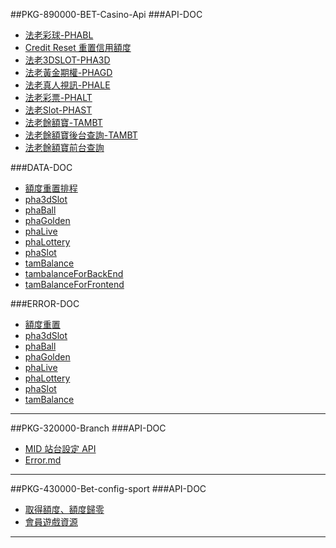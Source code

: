 ##PKG-890000-BET-Casino-Api
###API-DOC
* [法老彩球-PHABL](https://github.com/MID-TEAM/PKG-890000-Bet-Casino-Api/blob/master/_md/api/PhaBall.md)
* [Credit Reset 重置信用額度](https://github.com/MID-TEAM/PKG-890000-Bet-Casino-Api/blob/master/_md/api/creditReset.md)
* [法老3DSLOT-PHA3D](https://github.com/MID-TEAM/PKG-890000-Bet-Casino-Api/blob/master/_md/api/pha3dSlot.md)
* [法老黃金期權-PHAGD](https://github.com/MID-TEAM/PKG-890000-Bet-Casino-Api/blob/master/_md/api/phaGolden.md)
* [法老真人視訊-PHALE](https://github.com/MID-TEAM/PKG-890000-Bet-Casino-Api/blob/master/_md/api/phaLive.md)
* [法老彩票-PHALT](https://github.com/MID-TEAM/PKG-890000-Bet-Casino-Api/blob/master/_md/api/phaLottery.md)
* [法老Slot-PHAST](https://github.com/MID-TEAM/PKG-890000-Bet-Casino-Api/blob/master/_md/api/phaSlot.md)
* [法老餘額寶-TAMBT](https://github.com/MID-TEAM/PKG-890000-Bet-Casino-Api/blob/master/_md/api/tamBalance.md)
* [法老餘額寶後台查詢-TAMBT](https://github.com/MID-TEAM/PKG-890000-Bet-Casino-Api/blob/master/_md/api/tamBalanceForBackend.md)
* [法老餘額寶前台查詢](https://github.com/MID-TEAM/PKG-890000-Bet-Casino-Api/blob/master/_md/api/tamBalanceForFrontend.md)

###DATA-DOC
* [額度重置排程](https://github.com/MID-TEAM/PKG-890000-Bet-Casino-Api/blob/master/_md/data/creditReset.md)
* [pha3dSlot](https://github.com/MID-TEAM/PKG-890000-Bet-Casino-Api/blob/master/_md/data/pha3dSlot.md)
* [phaBall](https://github.com/MID-TEAM/PKG-890000-Bet-Casino-Api/blob/master/_md/data/phaBall.md)
* [phaGolden](https://github.com/MID-TEAM/PKG-890000-Bet-Casino-Api/blob/master/_md/data/phaGolden.md)
* [phaLive](https://github.com/MID-TEAM/PKG-890000-Bet-Casino-Api/blob/master/_md/data/phaLive.md)
* [phaLottery](https://github.com/MID-TEAM/PKG-890000-Bet-Casino-Api/blob/master/_md/data/phaLottery.md)
* [phaSlot](https://github.com/MID-TEAM/PKG-890000-Bet-Casino-Api/blob/master/_md/data/phaSlot.md)
* [tamBalance](https://github.com/MID-TEAM/PKG-890000-Bet-Casino-Api/blob/master/_md/data/tamBalance.md)
* [tambalanceForBackEnd](https://github.com/MID-TEAM/PKG-890000-Bet-Casino-Api/blob/master/_md/data/tamBalanceForBackend.md)
* [tamBalanceForFrontend](https://github.com/MID-TEAM/PKG-890000-Bet-Casino-Api/blob/master/_md/data/tamBalanceForFrontend.md)

###ERROR-DOC
* [額度重置](https://github.com/MID-TEAM/PKG-890000-Bet-Casino-Api/blob/master/_md/error/creditReset.md)
* [pha3dSlot](https://github.com/MID-TEAM/PKG-890000-Bet-Casino-Api/blob/master/_md/error/pha3dSlot.md)
* [phaBall](https://github.com/MID-TEAM/PKG-890000-Bet-Casino-Api/blob/master/_md/error/phaBall.md)
* [phaGolden](https://github.com/MID-TEAM/PKG-890000-Bet-Casino-Api/blob/master/_md/error/phaGolden.md)
* [phaLive](https://github.com/MID-TEAM/PKG-890000-Bet-Casino-Api/blob/master/_md/error/phaLive.md)
* [phaLottery](https://github.com/MID-TEAM/PKG-890000-Bet-Casino-Api/blob/master/_md/error/phaLottery.md)
* [phaSlot](https://github.com/MID-TEAM/PKG-890000-Bet-Casino-Api/blob/master/_md/error/phaSlot.md)
* [tamBalance](https://github.com/MID-TEAM/PKG-890000-Bet-Casino-Api/blob/master/_md/error/tamBalance.md)

---
##PKG-320000-Branch
###API-DOC
* [MID 站台設定 API](https://github.com/MID-TEAM/PKG-320000-Bet-branch/blob/master/_md/CONFIG.md)
* [Error.md](https://github.com/MID-TEAM/PKG-320000-Bet-branch/blob/master/_md/Error.md)

---
##PKG-430000-Bet-config-sport
###API-DOC
* [取得額度、額度歸零](https://github.com/MID-TEAM/PKG-430000-Bet-config-sport/blob/master/_md/API/%E5%8F%96%E5%BE%97%E9%A1%8D%E5%BA%A6%E3%80%81%E9%A1%8D%E5%BA%A6%E6%AD%B8%E9%9B%B6.md)
* [會員遊戲資源](https://github.com/MID-TEAM/PKG-430000-Bet-config-sport/blob/master/_md/API/%E6%9C%83%E5%93%A1%E8%B3%87%E6%BA%90.md)

---



